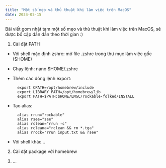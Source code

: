 ```yaml
---
title: "Một số mẹo và thủ thuật khi làm việc trên MacOS"
date: 2024-05-15
---
```

Bài viết gom nhặt tạm một số mẹo và thủ thuật khi làm việc trên MacOS, sẽ được bổ cập dần dần theo thời gian :)

1. Cài đặt PATH
- Với shell mặc định zshrc: mở file .zshrc trong thư mục làm việc gốc ($HOME)
+ Chạy lệnh: nano $HOME/.zshrc
+ Thêm các dòng lệnh export:

        export CPATH=/opt/homebrew/include
        export LIBRARY_PATH=/opt/homebrew/lib
        export PATH=$PATH:$HOME/LMGC/rockable-folked/INSTALL

+ Tạo alias:

        alias rrun="rockable"
        alias rsee="see"
        alias rclean="rrun -c"
        alias rcleana="rclean && rm *.tga"
        alias rrock="rrun input.txt && rsee"

- Với shell khác...

2. Cài đặt package với homebrew

3. ...
